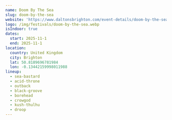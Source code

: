 ```yaml
---
name: Doom By The Sea
slug: doom-by-the-sea
website: 'https://www.daltonsbrighton.com/event-details/doom-by-the-sea-vol-4'
logo: /img/festivals/doom-by-the-sea.webp
isIndoor: true
dates:
  start: 2025-11-1
  end: 2025-11-1
location:
  country: United Kingdom
  city: Brighton
  lat: 50.8189696781984
  lon: -0.13442159998011988
lineup:
  - sea-bastard
  - acid-throne
  - outback
  - black-groove
  - borehead
  - crowgod
  - kush-thulhu
  - droop
---
```


